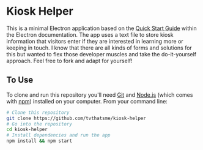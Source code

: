 # Kiosk Helper

This is a minimal Electron application based on the [Quick Start Guide](http://electron.atom.io/docs/latest/tutorial/quick-start) within the Electron documentation. The app uses a text file to store kiosk information that visitors enter if they are interested in learning more or keeping in touch. I know that there are all kinds of forms and solutions for this but wanted to flex those developer muscles and take the do-it-yourself approach. Feel free to fork and adapt for yourself!

## To Use

To clone and run this repository you'll need [Git](https://git-scm.com) and [Node.js](https://nodejs.org/en/download/) (which comes with [npm](http://npmjs.com)) installed on your computer. From your command line:

```bash
# Clone this repository
git clone https://github.com/tvthatsme/kiosk-helper
# Go into the repository
cd kiosk-helper
# Install dependencies and run the app
npm install && npm start
```